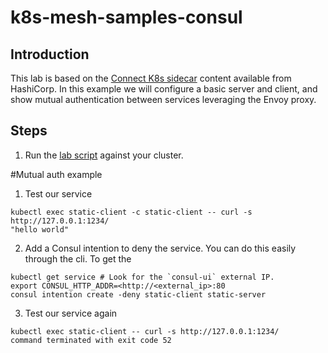 # k8s-mesh-samples-consul

## Introduction
This lab is based on the [Connect K8s sidecar](https://www.consul.io/docs/platform/k8s/connect.html) content available from HashiCorp. In this example we will configure a basic server and client, and show mutual authentication between services leveraging the Envoy proxy.

## Steps
1. Run the [lab script](lab.sh) against your cluster.

#Mutual auth example
1. Test our service

```
kubectl exec static-client -c static-client -- curl -s http://127.0.0.1:1234/
"hello world"
```

2. Add a Consul intention to deny the service. You can do this easily through the cli. To get the

```
kubectl get service # Look for the `consul-ui` external IP.
export CONSUL_HTTP_ADDR=<http://<external_ip>:80
consul intention create -deny static-client static-server
```

3. Test our service again

```
kubectl exec static-client -- curl -s http://127.0.0.1:1234/
command terminated with exit code 52
```
